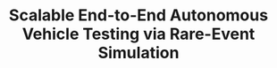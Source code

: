 ---
title: "Scalable End-to-End Autonomous Vehicle Testing via Rare-Event Simulation"
link: "https://arxiv.org/abs/1811.00145"
authors:
  - name: Hongseok Namkoong
  - name: Matthew O'Kelly
  - name: Aman Sinha
    url: https://amansinha.com/
  - name: John Duchi
    url: https://stanford.edu/~jduchi/
  - name: Russ Tedrake
    url: https://groups.csail.mit.edu/locomotion/russt.html
  

year: 2018
url_video: https://hsnamkoong.github.io/papers/videos/
  
# Publication name and optional abbreviated publication name.
publication: "Neural Information Processing Systems (NeurIPS)"
publication_short: ""
---